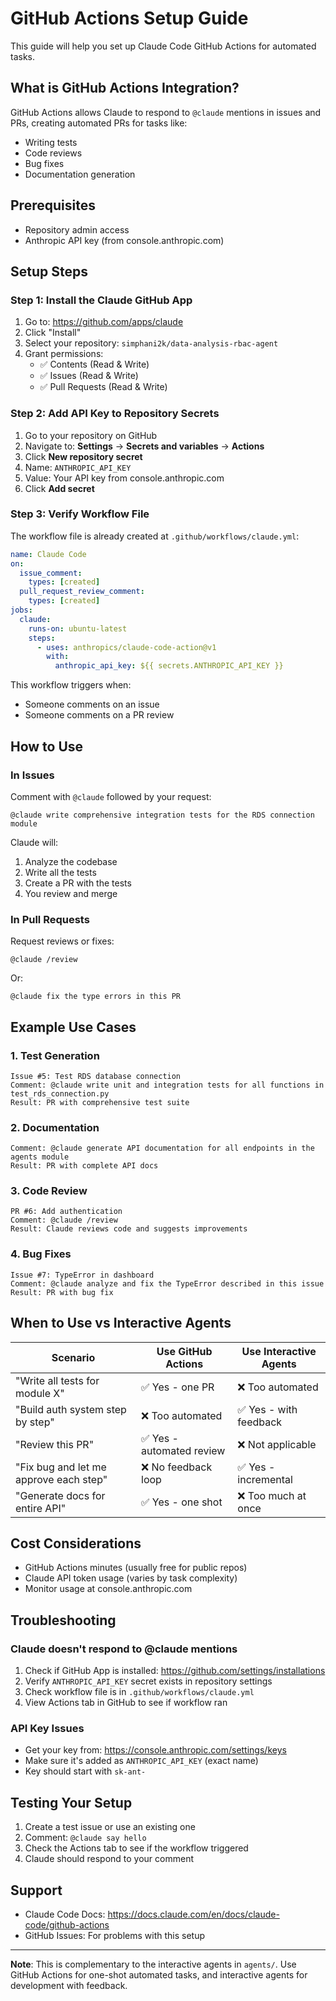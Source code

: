# GitHub Actions Setup Guide

This guide will help you set up Claude Code GitHub Actions for automated tasks.

## What is GitHub Actions Integration?

GitHub Actions allows Claude to respond to `@claude` mentions in issues and PRs, creating automated PRs for tasks like:
- Writing tests
- Code reviews
- Bug fixes
- Documentation generation

## Prerequisites

- Repository admin access
- Anthropic API key (from console.anthropic.com)

## Setup Steps

### Step 1: Install the Claude GitHub App

1. Go to: https://github.com/apps/claude
2. Click "Install"
3. Select your repository: `simphani2k/data-analysis-rbac-agent`
4. Grant permissions:
   - ✅ Contents (Read & Write)
   - ✅ Issues (Read & Write)
   - ✅ Pull Requests (Read & Write)

### Step 2: Add API Key to Repository Secrets

1. Go to your repository on GitHub
2. Navigate to: **Settings** → **Secrets and variables** → **Actions**
3. Click **New repository secret**
4. Name: `ANTHROPIC_API_KEY`
5. Value: Your API key from console.anthropic.com
6. Click **Add secret**

### Step 3: Verify Workflow File

The workflow file is already created at `.github/workflows/claude.yml`:

```yaml
name: Claude Code
on:
  issue_comment:
    types: [created]
  pull_request_review_comment:
    types: [created]
jobs:
  claude:
    runs-on: ubuntu-latest
    steps:
      - uses: anthropics/claude-code-action@v1
        with:
          anthropic_api_key: ${{ secrets.ANTHROPIC_API_KEY }}
```

This workflow triggers when:
- Someone comments on an issue
- Someone comments on a PR review

## How to Use

### In Issues

Comment with `@claude` followed by your request:

```
@claude write comprehensive integration tests for the RDS connection module
```

Claude will:
1. Analyze the codebase
2. Write all the tests
3. Create a PR with the tests
4. You review and merge

### In Pull Requests

Request reviews or fixes:

```
@claude /review
```

Or:

```
@claude fix the type errors in this PR
```

## Example Use Cases

### 1. Test Generation
```
Issue #5: Test RDS database connection
Comment: @claude write unit and integration tests for all functions in test_rds_connection.py
Result: PR with comprehensive test suite
```

### 2. Documentation
```
Comment: @claude generate API documentation for all endpoints in the agents module
Result: PR with complete API docs
```

### 3. Code Review
```
PR #6: Add authentication
Comment: @claude /review
Result: Claude reviews code and suggests improvements
```

### 4. Bug Fixes
```
Issue #7: TypeError in dashboard
Comment: @claude analyze and fix the TypeError described in this issue
Result: PR with bug fix
```

## When to Use vs Interactive Agents

| Scenario | Use GitHub Actions | Use Interactive Agents |
|----------|-------------------|------------------------|
| "Write all tests for module X" | ✅ Yes - one PR | ❌ Too automated |
| "Build auth system step by step" | ❌ Too automated | ✅ Yes - with feedback |
| "Review this PR" | ✅ Yes - automated review | ❌ Not applicable |
| "Fix bug and let me approve each step" | ❌ No feedback loop | ✅ Yes - incremental |
| "Generate docs for entire API" | ✅ Yes - one shot | ❌ Too much at once |

## Cost Considerations

- GitHub Actions minutes (usually free for public repos)
- Claude API token usage (varies by task complexity)
- Monitor usage at console.anthropic.com

## Troubleshooting

### Claude doesn't respond to @claude mentions

1. Check if GitHub App is installed: https://github.com/settings/installations
2. Verify `ANTHROPIC_API_KEY` secret exists in repository settings
3. Check workflow file is in `.github/workflows/claude.yml`
4. View Actions tab in GitHub to see if workflow ran

### API Key Issues

- Get your key from: https://console.anthropic.com/settings/keys
- Make sure it's added as `ANTHROPIC_API_KEY` (exact name)
- Key should start with `sk-ant-`

## Testing Your Setup

1. Create a test issue or use an existing one
2. Comment: `@claude say hello`
3. Check the Actions tab to see if the workflow triggered
4. Claude should respond to your comment

## Support

- Claude Code Docs: https://docs.claude.com/en/docs/claude-code/github-actions
- GitHub Issues: For problems with this setup

---

**Note**: This is complementary to the interactive agents in `agents/`. Use GitHub Actions for one-shot automated tasks, and interactive agents for development with feedback.

